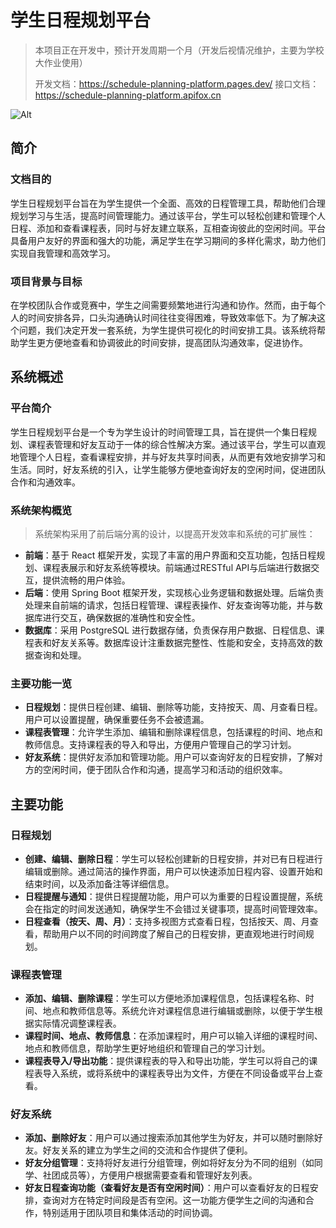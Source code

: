 # 学生日程规划平台

> 本项目正在开发中，预计开发周期一个月（开发后视情况维护，主要为学校大作业使用）
> 
> 开发文档：https://schedule-planning-platform.pages.dev/
> 接口文档：https://schedule-planning-platform.apifox.cn

![Alt](https://repobeats.axiom.co/api/embed/e2ee20c8a5dc11d8d665a835c5eb857a92aa2a57.svg "Repobeats analytics image")

## 简介

### 文档目的

学生日程规划平台旨在为学生提供一个全面、高效的日程管理工具，帮助他们合理规划学习与生活，提高时间管理能力。通过该平台，学生可以轻松创建和管理个人日程、添加和查看课程表，同时与好友建立联系，互相查询彼此的空闲时间。平台具备用户友好的界面和强大的功能，满足学生在学习期间的多样化需求，助力他们实现自我管理和高效学习。

### 项目背景与目标

在学校团队合作或竞赛中，学生之间需要频繁地进行沟通和协作。然而，由于每个人的时间安排各异，口头沟通确认时间往往变得困难，导致效率低下。为了解决这个问题，我们决定开发一套系统，为学生提供可视化的时间安排工具。该系统将帮助学生更方便地查看和协调彼此的时间安排，提高团队沟通效率，促进协作。



## 系统概述

### 平台简介

学生日程规划平台是一个专为学生设计的时间管理工具，旨在提供一个集日程规划、课程表管理和好友互动于一体的综合性解决方案。通过该平台，学生可以直观地管理个人日程，查看课程安排，并与好友共享时间表，从而更有效地安排学习和生活。同时，好友系统的引入，让学生能够方便地查询好友的空闲时间，促进团队合作和沟通效率。

### 系统架构概览

> 系统架构采用了前后端分离的设计，以提高开发效率和系统的可扩展性：

- **前端**：基于 React 框架开发，实现了丰富的用户界面和交互功能，包括日程规划、课程表展示和好友系统等模块。前端通过RESTful API与后端进行数据交互，提供流畅的用户体验。
- **后端**：使用 Spring Boot 框架开发，实现核心业务逻辑和数据处理。后端负责处理来自前端的请求，包括日程管理、课程表操作、好友查询等功能，并与数据库进行交互，确保数据的准确性和安全性。
- **数据库**：采用 PostgreSQL 进行数据存储，负责保存用户数据、日程信息、课程表和好友关系等。数据库设计注重数据完整性、性能和安全，支持高效的数据查询和处理。

### 主要功能一览

- **日程规划**：提供日程创建、编辑、删除等功能，支持按天、周、月查看日程。用户可以设置提醒，确保重要任务不会被遗漏。
- **课程表管理**：允许学生添加、编辑和删除课程信息，包括课程的时间、地点和教师信息。支持课程表的导入和导出，方便用户管理自己的学习计划。
- **好友系统**：提供好友添加和管理功能。用户可以查询好友的日程安排，了解对方的空闲时间，便于团队合作和沟通，提高学习和活动的组织效率。



## 主要功能

### 日程规划

- **创建、编辑、删除日程**：学生可以轻松创建新的日程安排，并对已有日程进行编辑或删除。通过简洁的操作界面，用户可以快速添加日程内容、设置开始和结束时间，以及添加备注等详细信息。
- **日程提醒与通知**：提供日程提醒功能，用户可以为重要的日程设置提醒，系统会在指定的时间发送通知，确保学生不会错过关键事项，提高时间管理效率。
- **日程查看（按天、周、月）**：支持多视图方式查看日程，包括按天、周、月查看，帮助用户以不同的时间跨度了解自己的日程安排，更直观地进行时间规划。

### 课程表管理

- **添加、编辑、删除课程**：学生可以方便地添加课程信息，包括课程名称、时间、地点和教师信息等。系统允许对课程信息进行编辑或删除，以便于学生根据实际情况调整课程表。
- **课程时间、地点、教师信息**：在添加课程时，用户可以输入详细的课程时间、地点和教师信息，帮助学生更好地组织和管理自己的学习计划。
- **课程表导入/导出功能**：提供课程表的导入和导出功能，学生可以将自己的课程表导入系统，或将系统中的课程表导出为文件，方便在不同设备或平台上查看。

### 好友系统

- **添加、删除好友**：用户可以通过搜索添加其他学生为好友，并可以随时删除好友。好友关系的建立为学生之间的交流和合作提供了便利。
- **好友分组管理**：支持将好友进行分组管理，例如将好友分为不同的组别（如同学、社团成员等），方便用户根据需要查看和管理好友列表。
- **好友日程查询功能（查看好友是否有空闲时间）**：用户可以查看好友的日程安排，查询对方在特定时间段是否有空闲。这一功能方便学生之间的沟通和合作，特别适用于团队项目和集体活动的时间协调。